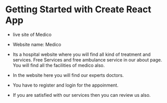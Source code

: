 # Getting Started with Create React App

* live site of Medico 

* Website name: Medico
* Its a hospital website where you will find all kind of treatment and services. Free Services and free ambulance service in our about page. You will find all the facilities of medico also.
* In the website here you will find our experts doctors.
* You have to register and login for the appoinment.
* If you are satisfied with our services then you can review us also.
